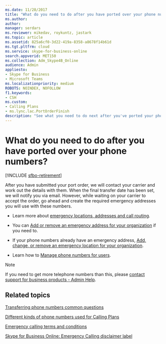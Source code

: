 ```yaml
---
ms.date: 11/28/2017
title: "What do you need to do after you have ported over your phone numbers?"
ms.author:
author:
manager: serdars
ms.reviewer: mikedav, roykuntz, jastark
ms.topic: article
ms.assetid: 825a6cf0-3d22-419a-8358-a8678f14b61d
ms.tgt.pltfrm: cloud
ms.service: skype-for-business-online
search.appverid: MET150
ms.collection: Adm_Skype4B_Online
audience: Admin
appliesto:
- Skype for Business 
- Microsoft Teams
ms.localizationpriority: medium
ROBOTS: NOINDEX, NOFOLLOW
f1.keywords:
- CSH
ms.custom:
- Calling Plans
- ms.lync.lac.PortOrderFinish
description: "See what you need to do next after you've ported your phone numbers to Skype for Business."
---
```


# What do you need to do after you have ported over your phone numbers?

[!INCLUDE [sfbo-retirement](../../Hub/includes/sfbo-retirement.md)]

After you have submitted your port order, we will contact your carrier and work out the details with them. When the final transfer date has been set, we will notify you via email. However, while waiting on your carrier to accept the order, go ahead and create the required emergency addresses you will use with these numbers.
  
- Learn more about [emergency locations, addresses and call routing](/microsoftteams/what-are-emergency-locations-addresses-and-call-routing).

- You can [Add or remove an emergency address for your organization](/MicrosoftTeams/add-change-remove-emergency-location-organization) if you need to.

- If your phone numbers already have an emergency address, [Add, change, or remove an emergency location for your organization](/MicrosoftTeams/add-change-remove-emergency-place-organization).

- Learn how to [Manage phone numbers for users](/microsoftteams/assign-change-or-remove-a-phone-number-for-a-user).

> [!NOTE]
> If you need to get more telephone numbers than this, please [contact support for business products - Admin Help](https://support.office.com/article/32a17ca7-6fa0-4870-8a8d-e25ba4ccfd4b).

## Related topics

[Transferring phone numbers common questions](/microsoftteams/transferring-phone-numbers-common-questions)

[Different kinds of phone numbers used for Calling Plans](/microsoftteams/different-kinds-of-phone-numbers-used-for-calling-plans)

[Emergency calling terms and conditions](/microsoftteams/emergency-calling-terms-and-conditions)

[Skype for Business Online: Emergency Calling disclaimer label](https://download.microsoft.com/download/9/9/0/990e24c1-eb49-4b52-9306-dbd4c864ed91/emergency-calling-label-(en-us)-(v.1.0).zip)
